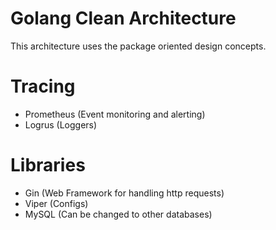 # Golang Clean Architecture
This architecture uses the package oriented design concepts.

# Tracing
- Prometheus (Event monitoring and alerting)
- Logrus (Loggers)

# Libraries
- Gin (Web Framework for handling http requests)
- Viper (Configs)
- MySQL (Can be changed to other databases)